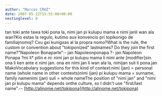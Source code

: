 ```yaml
---
author: "Marcos CRUZ"
date: 2007-05-22T15:55:00+00:00
nestinglevel: 0
---
```

tan toki ante tawa toki pona la, nimi jan pi kulupu mama e nimi janli wan ala wan?Kio estas la regulo, kutimo aux konvencio pri topikonigo de familiajnomoj? Cxu gxi kunigxas al la propra nomo?What is the rule, the custom or convention about "tokiponized" lastnames? Do they join the first name?"Napoleon Bonaparte":- jan Napoleonponapa ?- jan Napoleon Ponapa ?mi li\* pilin e ni: nimi jan pi kulupu mama li nimi ante \[modifier\]sin. ona li ken ante e nimi jan. ona en nimi jan li wan ala la, nimijan suli li pona.jan MakoVocabulary suggestions for this kind of context:nimi (jan) = personal name (whole name in other contexts)nimi (jan) pi kulupu mama = surname, family namenimi (jan) suli = whole nameThe position of "nimi jan" and "nimi jan pi kulupu mama" depends onthe culture, so I didn't use "first/last name".--
[http://alinome.net/tokipona](http://alinome.net/tokipona)